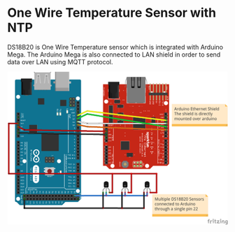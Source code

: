 # One Wire Temperature Sensor with NTP

DS18B20 is One Wire Temperature sensor which is integrated with Arduino Mega. The Arduino Mega is also connected to LAN shield in order to send data over LAN using MQTT protocol.

![One Wire Sensor Connection with Arduino](one_wire_sensor_bb.png)